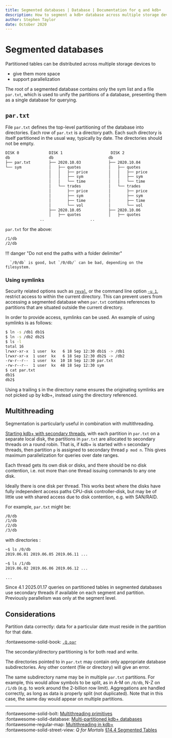 ```yaml
---
title: Segmented databases | Database | Documentation for q and kdb+
description: How to segment a kdb+ database across multiple storage devices
author: Stephen Taylor
date: October 2020
---
```

# Segmented databases


Partitioned tables can be distributed across multiple storage devices to

-   give them more space
-   support parallelization

The root of a segmented database contains only the sym list and a file `par.txt`, which is used to unify the partitions of a database, presenting them as a single database for querying.


## `par.txt`

File `par.txt` defines the top-level partitioning of the database into directories. Each row of `par.txt` is a directory path. Each such directory is itself partitioned in the usual way, typically by date. The directories should not be empty. 
<!-- The `par.txt` file should be created in the main database directory. -->

```txt
DISK 0             DISK 1                     DISK 2  
db                 db                        db             
├── par.txt        ├── 2020.10.03            ├── 2020.10.04                         
└── sym            │   ├── quotes            │   ├── quotes                         
                   │   │   ├── price         │   │   ├── price                            
                   │   │   ├── sym           │   │   ├── sym                          
                   │   │   └── time          │   │   └── time                           
                   │   └── trades            │   └── trades                         
                   │       ├── price         │       ├── price                            
                   │       ├── sym           │       ├── sym                          
                   │       ├── time          │       ├── time                           
                   │       └── vol           │       └── vol                          
                   ├── 2020.10.05            ├── 2020.10.06                         
                   │   ├── quotes            │   ├── quotes      
               ..                    ..
```

`par.txt` for the above:

```txt
/1/db
/2/db
```

!!! danger "Do not end the paths with a folder delimiter"

      `/0/db` is good, but `/0/db/` can be bad, depending on the filesystem.

### Using symlinks

Security related options such as [`reval`](../ref/eval.md#reval), or the command line option [`-u 1`](../basics/cmdline.md#-u-usr-pwd), restrict access to within the current directory. 
This can prevent users from accessing a segmented database when `par.txt` contains references to partitions that are situated outside the current directory.

In order to provide access, symlinks can be used. An example of using symlinks is as follows:

```bash
$ ln -s /db1 db1$
$ ln -s /db2 db2$
$ ls -l
total 16
lrwxr-xr-x  1 user  kx   6 18 Sep 12:30 db1$ -> /db1
lrwxr-xr-x  1 user  kx   6 18 Sep 12:30 db2$ -> /db2
-rw-r--r--  1 user  kx  10 18 Sep 12:30 par.txt
-rw-r--r--  1 user  kx  48 18 Sep 12:30 sym
$ cat par.txt
db1$
db2$
```

Using a trailing `$` in the directory name ensures the originating symlinks are not picked up by kdb+, instead using the directory referenced.

## Multithreading

Segmentation is particularly useful in combination with multithreading. 

[Starting kdb+ with secondary threads](../basics/cmdline.md#-s-secondary-threads), with each partition in `par.txt` on a separate local disk, the partitions in `par.txt` are allocated to secondary threads on a round robin.
That is, if kdb+ is started with `n` secondary threads, then partition `p` is assigned to secondary thread `p mod n`. This gives maximum parallelization for queries over date ranges.

Each thread gets its own disk or disks, and there should be no disk contention, i.e. not more than one thread issuing commands to any one disk. 

Ideally there is one disk per thread. This works best where the disks have fully independent access paths CPU-disk controller-disk, but may be of little use with shared access due to disk contention, e.g. with SAN/RAID.

For example, `par.txt` might be:

```txt
/0/db
/1/db
/2/db
/3/db
```

with directories :

```bash
~$ ls /0/db
2019.06.01 2019.06.05 2019.06.11 ...

~$ ls /1/db
2019.06.02 2019.06.06 2019.06.12 ...

...
```

Since 4.1 2025.01.17 queries on partitioned tables in segmented databases use secondary threads if available on each segment and partition. Previously parallelism was only at the segment level.


## Considerations

Partition data correctly: data for a particular date must reside in the partition for that date.

:fontawesome-solid-book: 
[`.Q.par`](../ref/dotq.md#par-locate-partition)

The secondary/directory partitioning is for both read and write.

The directories pointed to in `par.txt` may contain only appropriate database subdirectories. Any other content (file or directory) will give an error.

The same subdirectory name may be in multiple `par.txt` partitions. For example, this would allow symbols to be split, as in A-M on `/0/db`, N-Z on `/1/db` (e.g. to work around the 2-billion row limit). Aggregations are handled correctly, as long as data is properly split (not duplicated). Note that in this case, the same day would appear on multiple partitions.

----
:fontawesome-solid-bolt:
[Multithreading primitives](../kb/mt-primitives.md)
<br>
:fontawesome-solid-database:
[Multi-partitioned kdb+ databases](../wp/multi-partitioned-dbs/index.md)
<br>
:fontawesome-regular-map:
[Multithreading in kdb+](../wp/multi-thread/index.md)
<br>
:fontawesome-solid-street-view:
_Q for Mortals_ 
[§14.4 Segmented Tables](/q4m3/14_Introduction_to_Kdb+/#144-segmented-tables)

